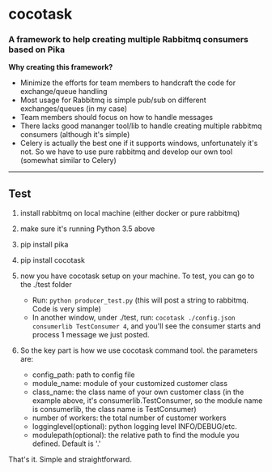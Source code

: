 # cocotask
### A framework to help creating multiple Rabbitmq consumers based on Pika

**Why creating this framework?**
* Minimize the efforts for team members to handcraft the code for exchange/queue handling
* Most usage for Rabbitmq is simple pub/sub on different exchanges/queues (in my case)
* Team members should focus on how to handle messages
* There lacks good mananger tool/lib to handle creating multiple rabbitmq consumers (although it's simple)
* Celery is actually the best one if it supports windows, unfortunately it's not. So we have to use pure rabbitmq and develop our own tool (somewhat similar to Celery)
<hr>

## Test

1. install rabbitmq on local machine (either docker or pure rabbitmq)
2. make sure it's running Python 3.5 above
3. pip install pika
4. pip install cocotask
5. now you have cocotask setup on your machine. To test, you can go to the ./test folder
   - Run: `python producer_test.py`   (this will post a string to rabbitmq. Code is very simple)
   - In another window, under ./test, run: `cocotask ./config.json consumerlib TestConsumer 4`, and you'll see the consumer starts and process 1 message we just posted.

6. So the key part is how we use cocotask command tool. the parameters are:
   - config_path: path to config file
   - module_name: module of your customized customer class
   - class_name: the class name of your own customer class (in the example above, it's consumerlib.TestConsumer, so the module name is consumerlib, the class name is TestConsumer)
   - number of workers: the total number of customer workers
   - logginglevel(optional): python logging level INFO/DEBUG/etc.
   - modulepath(optional): the relative path to find the module you defined. Default is '.'

 That's it. Simple and straightforward.

